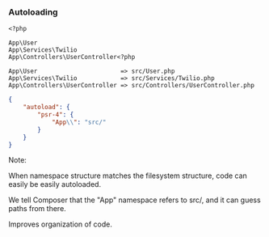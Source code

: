 ### Autoloading

<pre class="fragment-replacement"><code class="hljs lang-php fragment fade-out" data-fragment-index="0">&lt;?php

App\User
App\Services\Twilio
App\Controllers\UserController</code><code class="hljs lang-php fragment fade-in" data-fragment-index="0">&lt;?php

App\User                       => src/User.php
App\Services\Twilio            => src/Services/Twilio.php
App\Controllers\UserController => src/Controllers/UserController.php</code></pre>

```json
{
    "autoload": {
        "psr-4": {
            "App\\": "src/"
        }
    }
}
```
<!-- .element: class="fragment" data-fragment-index="1" -->

Note:

When namespace structure matches the filesystem structure, code can easily be easily autoloaded.

We tell Composer that the "App" namespace refers to src/, and it can guess paths from there.

Improves organization of code.
